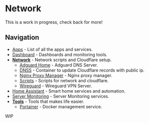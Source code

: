 # Network
This is a work in progress, check back for more!

## Navigation
* [Apps](/apps/README.md) - List of all the apps and services.
* [Dashboard](/dashboard/README.md) - Dashboards and monitoring tools.
* [__Network__](/network/README.md) - Network scripts and Cloudflare setup.
  - [Adguard Home](/network/adguardHome/README.md) - Adguard DNS Server.
  - [DNSS](/network/dnss/README.md) - Container to update Cloudflare records with public ip.
  - [Nginx Proxy Manager](/network/nginx/README.md) - Nginx proxy manager.
  - [Scripts](/network/scripts/README.md) - Scripts for network and cloudflare.
  - [Wireguard](/network/wireguard/README.md) - Wireguard VPN Server.
* [Home Assistant](/homeassistant/README.md) - Smart home services and automation.
* [Server Monitoring](/monitoring/README.md) - Server Monitoring services.
* [__Tools__](/tools/README.md) - Tools that makes life easier.
  - [Portainer](/tools/portainer/README.md) - Docker management service.


WIP
